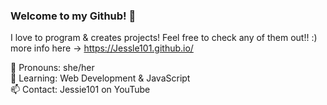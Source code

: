 ### Welcome to my Github! 🤍

<!--
**Jessle101/Jessle101** is a ✨ _special_ ✨ repository because its `README.md` (this file) appears on your GitHub profile.

Here are some ideas to get you started:

- 🔭 I’m currently working on ...
- 🌱 I’m currently learning ...
- 👯 I’m looking to collaborate on ...
- 🤔 I’m looking for help with ...
- 💬 Ask me about ...
- 📫 How to reach me: ...
- 😄 Pronouns: ...
- ⚡ Fun fact: ...
-->
I love to program & creates projects! Feel free to check any of them out!! :)  <br />
more info here → https://Jessle101.github.io/

 💫 Pronouns: she/her <br />
 🌱 Learning: Web Development & JavaScript <br />
 📫 Contact: Jessie101 on YouTube <br />
